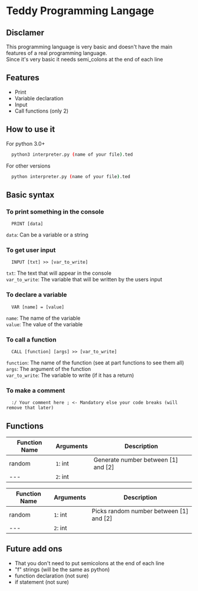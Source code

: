 
# Teddy Programming Langage



## Disclamer

This programming language is very basic and doesn't have the main features of a real programming language. </br>
Since it's very basic it needs semi_colons at the end of each line


## Features

- Print
- Variable declaration
- Input
- Call functions (only 2)

## How to use it

For python 3.0+
```bash
  python3 interpreter.py (name of your file).ted
```
For other versions
```bash
  python interpreter.py (name of your file).ted
```

## Basic syntax

### To print something in the console

```ted
  PRINT [data]
```
  
`data`: Can be a variable or a string 

### To get user input

```ted
  INPUT [txt] >> [var_to_write]
```
`txt`: The text that will appear in the console </br>
`var_to_write`: The variable that will be written by the users input

### To declare a variable

```ted
  VAR [name] = [value]
```
`name`: The name of the variable </br>
`value`: The value of the variable

### To call a function

```ted
  CALL [function] [args] >> [var_to_write]
```
`function`: The name of the function (see at part functions to see them all) </br>
`args`: The argument of the function </br>
`var_to_write`: The variable to write (if it has a return)

### To make a comment
```ted
  :/ Your comment here ; <- Mandatory else your code breaks (will remove that later)
```

## Functions
Function Name | Arguments    | Description
---           | ---          | ---
random        | `1`: int     | Generate number between [1] and [2] 
---           | `2`: int     |

Function Name | Arguments    | Description
---           | ---          | ---
random        | `1`: int     | Picks random number between [1] and [2] 
---           | `2`: int     |

## Future add ons
 - That you don't need to put semicolons at the end of each line
 - "f" strings (will be the same as python)
 - function declaration (not sure)
 - if statement (not sure)
